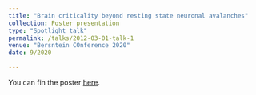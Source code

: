 ```yaml
---
title: "Brain criticality beyond resting state neuronal avalanches"
collection: Poster presentation
type: "Spotlight talk"
permalink: /talks/2012-03-01-talk-1
venue: "Bersntein COnference 2020"
date: 9/2020

---
```


You can fin the poster [here](https://abstracts.g-node.org/conference/BC20/abstracts#/uuid/b9ec73de-f9db-4df2-9ab1-c08c2c532e65).

